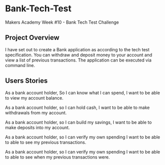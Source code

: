 # Bank-Tech-Test
Makers Academy Week #10 - Bank Tech Test Challenge

## Project Overview
I have set out to create a Bank application as according to the tech test specification. You can withdraw and deposit money to your account and view a list of previous transactions. The application can be executed via command line.

## Users Stories
As a bank account holder,
So I can know what I can spend,
I want to be able to view my account balance.

As a bank account holder,
so I can hold cash,
I want to be able to make withdrawals from my account.

As a bank account holder,
so I can build my savings,
I want to be able to make deposits into my account.

As a bank account holder,
so I can verify my own spending
I want to be able to able to see my previous transactions.

As a bank account holder,
so I can verify my own spending
I want to be able to able to see when my previous transactions were.

